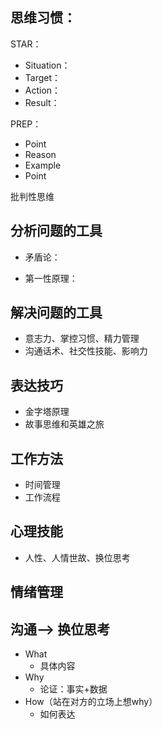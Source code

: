 ## **思维习惯：**

STAR：
- Situation：
- Target：
- Action：
- Result：

PREP：
- Point
- Reason
- Example
- Point

批判性思维

## **分析问题的工具**

- 矛盾论：

- 第一性原理：

## **解决问题的工具**

- 意志力、掌控习惯、精力管理
- 沟通话术、社交性技能、影响力

## **表达技巧**

- 金字塔原理
- 故事思维和英雄之旅

## **工作方法**

- 时间管理
- 工作流程

## **心理技能**

- 人性、人情世故、换位思考

## **情绪管理**



## **沟通**——> 换位思考

- What
  - 具体内容
- Why
  - 论证：事实+数据
- How（站在对方的立场上想why）
  - 如何表达

